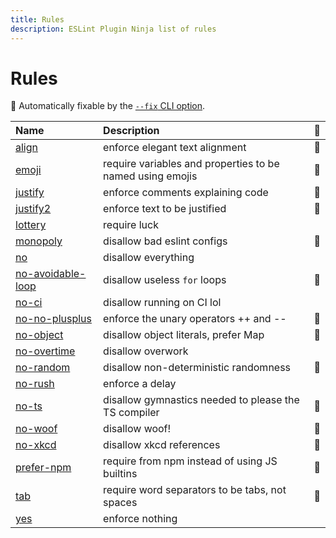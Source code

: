 ```yaml
---
title: Rules
description: ESLint Plugin Ninja list of rules
---
```


# Rules

<!-- begin auto-generated rules list -->

🔧 Automatically fixable by the
[`--fix` CLI option](https://eslint.org/docs/user-guide/command-line-interface#--fix).

| Name                                          | Description                                               | 🔧  |
| :-------------------------------------------- | :-------------------------------------------------------- | :-- |
| [align](/rules/align)                         | enforce elegant text alignment                            | 🔧  |
| [emoji](/rules/emoji)                         | require variables and properties to be named using emojis | 🔧  |
| [justify](/rules/justify)                     | enforce comments explaining code                          | 🔧  |
| [justify2](/rules/justify2)                   | enforce text to be justified                              | 🔧  |
| [lottery](/rules/lottery)                     | require luck                                              |     |
| [monopoly](/rules/monopoly)                   | disallow bad eslint configs                               | 🔧  |
| [no](/rules/no)                               | disallow everything                                       |     |
| [no-avoidable-loop](/rules/no-avoidable-loop) | disallow useless `for` loops                              | 🔧  |
| [no-ci](/rules/no-ci)                         | disallow running on CI lol                                |     |
| [no-no-plusplus](/rules/no-no-plusplus)       | enforce the unary operators ++ and --                     | 🔧  |
| [no-object](/rules/no-object)                 | disallow object literals, prefer Map                      | 🔧  |
| [no-overtime](/rules/no-overtime)             | disallow overwork                                         |     |
| [no-random](/rules/no-random)                 | disallow non-deterministic randomness                     | 🔧  |
| [no-rush](/rules/no-rush)                     | enforce a delay                                           |     |
| [no-ts](/rules/no-ts)                         | disallow gymnastics needed to please the TS compiler      | 🔧  |
| [no-woof](/rules/no-woof)                     | disallow woof!                                            | 🔧  |
| [no-xkcd](/rules/no-xkcd)                     | disallow xkcd references                                  | 🔧  |
| [prefer-npm](/rules/prefer-npm)               | require from npm instead of using JS builtins             | 🔧  |
| [tab](/rules/tab)                             | require word separators to be tabs, not spaces            | 🔧  |
| [yes](/rules/yes)                             | enforce nothing                                           |     |

<!-- end auto-generated rules list -->

